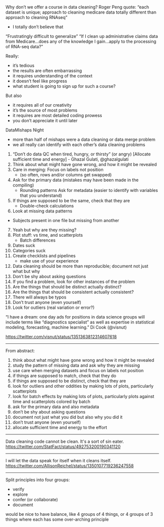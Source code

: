 Why don’t we offer a course in data cleaning?
Roger Peng quote: “each dataset is unique; approach to cleaning medicare data totally different than approach to cleaning RNAseq”
- I totally don’t believe that

“Frustratingly difficult to generalize”
“If I clean up administrative claims data from Medicare...does any of the knowledge I gain...apply to the processing of RNA-seq data?”

Really:
- it’s tedious
- the results are often embarrassing
- it requires understanding of the context
- it doesn’t feel like progress
- what student is going to sign up for such a course?

But also
- it requires all of our creativity
- it’s the source of most problems
- it requires are most detailed coding prowess
- you don’t appreciate it until later

DataMishaps Night
- more than half of mishaps were a data cleaning or data merge problem
- we all really can identify with each other’s data cleaning problems

1. “Don’t do data QC when tired, hungry, or thirsty” (or angry)
[Allocate sufficient time and energy] - Ghazal Gulati, @ghazalgulati
2. Think about what might have gone wrong, and how it might be revealed
3. Care in merging: Focus on labels not position
   - (so often, rows and/or columns get swapped)
4. Ask for the primary data (mistakes may have been made in the compiling)
   - Rounding patterns
Ask for metadata (easier to identify with variables that you understand)
5. If things are supposed to be the same, check that they are
   - Double-check calculations
6. Look at missing data patterns
- Subjects present in one file but missing from another
7. Yeah but why are they missing?
7. Plot stuff: vs time, and scatterplots
   - Batch differences
8. Dates suck
9. Categories suck
10. Create checklists and pipelines
    - make use of your experience
11. Data cleaning should be more than reproducible; document not just what but why
12. Don’t be shy about asking questions
13. If you find a problem, look for other instances of the problem
14. Are the things that should be distinct actually distinct?
15. Are the things that should be consistent actually consistent?
16. There will always be typos
17. Don’t trust anyone (even yourself)
18. Look for outliers (real variation or error?)

“I have a dream: one day ads for positions in data science groups  will include terms like “diagnostics specialist” as well as expertise in statistical modeling, forecasting, machine learning.” Di Cook (@visnut)

<https://twitter.com/visnut/status/1351363812314607618>


---

From abstract:

1. think about what might have gone wrong and how it might be revealed
2. study the pattern of missing data and ask why they are missing
3. use care when merging datasets and focus on labels not position
4. if things are supposed to match, check that they do
5. if things are supposed to be distinct, check that they are
6. look for outliers and other oddities by making lots of plots, particularly scatterplots
7. look for batch effects by making lots of plots, particularly plots against time and scatterplots colored by batch
8. ask for the primary data and also metadata
9. don’t be shy about asking questions
10. document not just what you did but also why you did it
11. don’t trust anyone (even yourself)
12. allocate sufficient time and energy to the effort



---

Data cleaning code cannot be clean. It's a sort of sin eater.
<https://twitter.com/StatFact/status/492753200190341120>

---

I will let the data speak for itself when it cleans itself.
<https://twitter.com/AllisonReichel/status/1350107719236247558>

---

Split principles into four groups:
- verify
- explore
- confer (or collaborate)
- document

would be nice to have balance, like 4 groups of 4 things, or 4 groups
of 3 things where each has some over-arching principle
